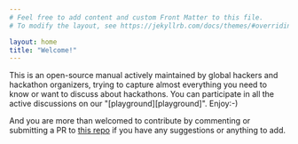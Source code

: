 ```yaml
---
# Feel free to add content and custom Front Matter to this file.
# To modify the layout, see https://jekyllrb.com/docs/themes/#overriding-theme-defaults

layout: home
title: "Welcome!"
---
```


This is an open-source manual actively maintained by global hackers and hackathon organizers, trying to capture almost everything you need to know or want to discuss about hackathons. You can participate in all the active discussions on our "[playground][playground]". Enjoy:-) 

And you are more than welcomed to contribute by commenting or submitting a PR to [this repo][repo]  if you have any suggestions or anything to add. 
<br>


[playgrounds]: https://momohou21.github.io/hackathon-openbook/playgrounds/
[repo]: https://github.com/dorahacksglobal/Hackathon-Playbook